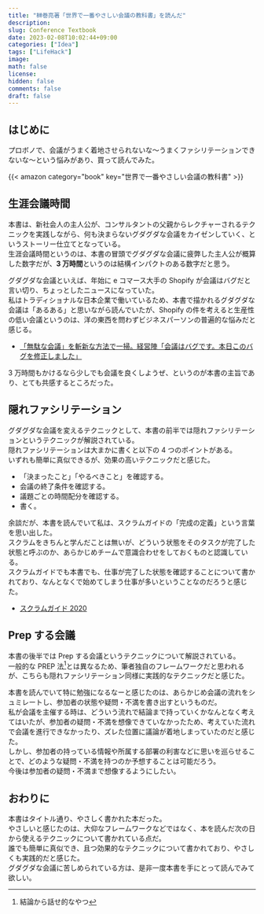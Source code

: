 ```yaml
---
title: "榊巻亮著「世界で一番やさしい会議の教科書」を読んだ"
description:
slug: Conference Textbook
date: 2023-02-08T10:02:44+09:00
categories: ["Idea"]
tags: ["LifeHack"]
image:
math: false
license:
hidden: false
comments: false
draft: false
---
```


## はじめに

プロボノで、会議がうまく着地させられないな～うまくファシリテーションできないな～という悩みがあり、買って読んでみた。

{{< amazon category="book" key="世界で一番やさしい会議の教科書" >}}

## 生涯会議時間

本書は、新社会人の主人公が、コンサルタントの父親からレクチャーされるテクニックを実践しながら、何も決まらないグダグダな会議をカイゼンしていく、というストーリー仕立てとなっている。  
生涯会議時間というのは、本書の冒頭でグダグダな会議に疲弊した主人公が概算した数字だが、**3 万時間**というのは結構インパクトのある数字だと思う。

グダグダな会議といえば、年始に e コマース大手の Shopify が会議はバグだと言い切り、ちょっとしたニュースになっていた。  
私はトラディショナルな日本企業で働いているため、本書で描かれるグダグダな会議は「あるある」と思いながら読んでいたが、Shopify の件を考えると生産性の低い会議というのは、洋の東西を問わずビジネスパーソンの普遍的な悩みだと感じる。

- [「無駄な会議」を斬新な方法で一掃。経営陣「会議はバグです。本日このバグを修正しました」](https://www.huffingtonpost.jp/entry/story_jp_63b64843e4b0d6f0b9f824f4)

3 万時間もかけるなら少しでも会議を良くしようぜ、というのが本書の主旨であり、とても共感するところだった。

## 隠れファシリテーション

グダグダな会議を変えるテクニックとして、本書の前半では隠れファシリテーションというテクニックが解説されている。  
隠れファシリテーションは大まかに書くと以下の 4 つのポイントがある。  
いずれも簡単に真似できるが、効果の高いテクニックだと感じた。

- 「決まったこと」「やるべきこと」を確認する。
- 会議の終了条件を確認する。
- 議題ごとの時間配分を確認する。
- 書く。

余談だが、本書を読んでいて私は、スクラムガイドの「完成の定義」という言葉を思い出した。  
スクラムをきちんと学んだことは無いが、どういう状態をそのタスクが完了した状態と呼ぶのか、あらかじめチームで意識合わせをしておくものと認識している。  
スクラムガイドでも本書でも、仕事が完了した状態を確認することについて書かれており、なんとなくで始めてしまう仕事が多いということなのだろうと感じた。

- [スクラムガイド 2020](https://scrumguides.org/docs/scrumguide/v2020/2020-Scrum-Guide-Japanese.pdf)

## Prep する会議

本書の後半では Prep する会議というテクニックについて解説されている。  
一般的な PREP 法[^footnote]とは異なるため、筆者独自のフレームワークだと思われるが、こちらも隠れファシリテーション同様に実践的なテクニックだと感じた。

本書を読んでいて特に勉強になるなーと感じたのは、あらかじめ会議の流れをシュミレートし、参加者の状態や疑問・不満を書き出すというものだ。  
私が会議を主催する時は、どういう流れで結論まで持っていくかなんとなく考えてはいたが、参加者の疑問・不満を想像できていなかったため、考えていた流れで会議を進行できなかったり、ズレた位置に議論が着地しまっていたのだと感じた。  
しかし、参加者の持っている情報や所属する部署の利害などに思いを巡らせることで、どのような疑問・不満を持つのか予想することは可能だろう。  
今後は参加者の疑問・不満まで想像するようにしたい。

## おわりに

本書はタイトル通り、やさしく書かれた本だった。  
やさしいと感じたのは、大仰なフレームワークなどではなく、本を読んだ次の日から使えるテクニックについて書かれている点だ。  
誰でも簡単に真似でき、且つ効果的なテクニックについて書かれており、やさしくも実践的だと感じた。  
グダグダな会議に苦しめられている方は、是非一度本書を手にとって読んでみて欲しい。

[^footnote]: 結論から話せ的なやつ
